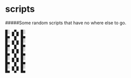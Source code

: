scripts
=======

#####Some random scripts that have no where else to go.

```
█░ ▄▀▄ █░
█▄ ▀▄▀ █▄  
█░ ▄▀▄ █░
█▄ ▀▄▀ █▄  
█░ ▄▀▄ █░
█▄ ▀▄▀ █▄  
█░ ▄▀▄ █░
█▄ ▀▄▀ █▄  
█░ ▄▀▄ █░
█▄ ▀▄▀ █▄  
```
